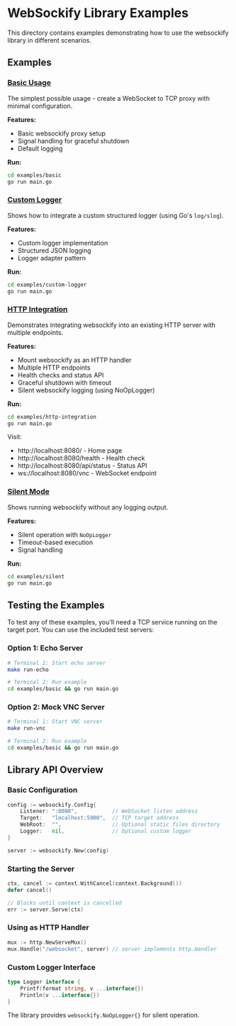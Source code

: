 # WebSockify Library Examples

This directory contains examples demonstrating how to use the websockify library in different scenarios.

## Examples

### [Basic Usage](./basic/)
The simplest possible usage - create a WebSocket to TCP proxy with minimal configuration.

**Features:**
- Basic websockify proxy setup
- Signal handling for graceful shutdown
- Default logging

**Run:**
```bash
cd examples/basic
go run main.go
```

### [Custom Logger](./custom-logger/)
Shows how to integrate a custom structured logger (using Go's `log/slog`).

**Features:**
- Custom logger implementation
- Structured JSON logging
- Logger adapter pattern

**Run:**
```bash
cd examples/custom-logger  
go run main.go
```

### [HTTP Integration](./http-integration/)
Demonstrates integrating websockify into an existing HTTP server with multiple endpoints.

**Features:**
- Mount websockify as an HTTP handler
- Multiple HTTP endpoints
- Health checks and status API
- Graceful shutdown with timeout
- Silent websockify logging (using NoOpLogger)

**Run:**
```bash
cd examples/http-integration
go run main.go
```

Visit:
- http://localhost:8080/ - Home page
- http://localhost:8080/health - Health check
- http://localhost:8080/api/status - Status API
- ws://localhost:8080/vnc - WebSocket endpoint

### [Silent Mode](./silent/)
Shows running websockify without any logging output.

**Features:**
- Silent operation with `NoOpLogger`
- Timeout-based execution
- Signal handling

**Run:**
```bash
cd examples/silent
go run main.go
```

## Testing the Examples

To test any of these examples, you'll need a TCP service running on the target port. You can use the included test servers:

### Option 1: Echo Server
```bash
# Terminal 1: Start echo server
make run-echo

# Terminal 2: Run example
cd examples/basic && go run main.go
```

### Option 2: Mock VNC Server  
```bash
# Terminal 1: Start VNC server
make run-vnc

# Terminal 2: Run example  
cd examples/basic && go run main.go
```

## Library API Overview

### Basic Configuration
```go
config := websockify.Config{
    Listener: ":8080",           // WebSocket listen address
    Target:   "localhost:5900",  // TCP target address  
    WebRoot:  "",                // Optional static files directory
    Logger:   nil,               // Optional custom logger
}

server := websockify.New(config)
```

### Starting the Server
```go
ctx, cancel := context.WithCancel(context.Background())
defer cancel()

// Blocks until context is cancelled
err := server.Serve(ctx)
```

### Using as HTTP Handler
```go
mux := http.NewServeMux()
mux.Handle("/websocket", server) // server implements http.Handler
```

### Custom Logger Interface
```go
type Logger interface {
    Printf(format string, v ...interface{})
    Println(v ...interface{})
}
```

The library provides `websockify.NoOpLogger{}` for silent operation.